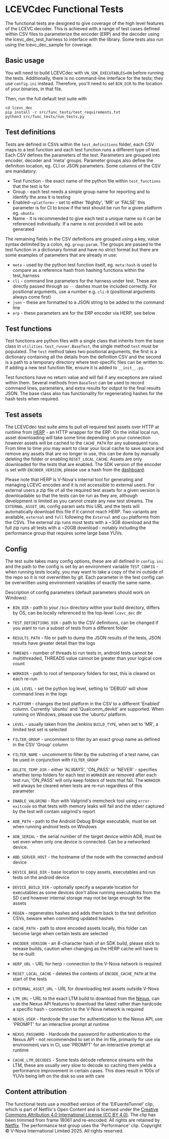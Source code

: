 # LCEVCdec Functional Tests
The functional tests are designed to give coverage of the high level features of the LCEVC decoder. This is achieved
with a range of test cases defined within CSV files to parameterize the encoder (ERP) and the decoder using the
lcevc_dec_test_harness to interface with the library. Some tests also run using the lcevc_dec_sample for coverage.

## Basic usage
You will need to build LCEVCdec with `VN_SDK_EXECUTABLES=ON` before running the tests. Additionally, there is no
command-line interface for the tests; they use `config.ini` instead. Therefore, you'll need to set `BIN_DIR` to the
location of your binaries, in that file.

Then, run the full default test suite with
```shell
cd lcevc_dec
pip install -r src/func_tests/test_requirements.txt
python3 src/func_tests/run_tests.py
```

## Test definitions
Tests are defined in CSVs within the `test_definitions` folder, each CSV maps to a test function and each test
function runs a different type of test. Each CSV defines the parameters of the test. Parameters are grouped into
encoder, decoder and 'meta' groups. Parameter groups also define the definition location, eg. CLI or JSON parameters.
Some columns of the CSV are mandatory:
* Test Function - the exact name of the python file within `test_functions` that the test is for
* Group - each test needs a simple group name for reporting and to identify the area it is testing
* Enabled-`<platform>` - set to either 'Nightly', 'MR' or 'FALSE' this parameter is for CI to know if the test should
be run for a given platform eg. `ubuntu`
* Name - it is recommended to give each test a unique name so it can be referenced individually.
If a name is not provided it will be auto generated

The remaining fields in the CSV definitions are grouped using a key, value syntax delimited by a colon, eg. `group:param`.
The groups are passed to the test function in a dictionary format and have no strict format but there are some examples
of parameters that are already in use:
* `meta` - used by the python test function itself, eg. `meta:hash` is used to compare as a reference hash
from hashing functions within the test_harness
* `cli` - command line parameters for the harness under test. These are directly passed through so `--` dashes
must be included correctly. For positional arguments, use a number e.g. `cli:0` (positional arguments always come first)
* `json` - these are formatted to a JSON string to be added to the command line
* `erp` - these parameters are for the ERP encoder via HERP, see below

## Test functions
Test functions are python files with a single class that inherits from the base class in
`utilities.test_runner.BaseTest`, the single method `test` must be populated. The `test` method takes two positional
arguments, the first is a dictionary containing all the details from the definition CSV and the second is a path to a
temporary directory where test-specific files can be written to. If adding a new test function file, ensure it is added
to `__init__.py`.

Test functions have no return value and will fail if any exceptions are raised within them. Several methods from
`BaseTest` can be used to record command lines, parameters, and extra results for output to the final results JSON. The
base class also has functionality for regenerating hashes for the hash tests when required.

## Test assets
The LCEVCdec test suite aims to pull *all* required test assets over HTTP at runtime from [HERP](http://herp/) - an HTTP
wrapper for the ERP. On the initial local run, asset downloading will take some time depending on your connection however
assets will be cached to the `CACHE_PATH` for any subsequent runs. From time to time you may want to clear your
local cache to save space and remove any assets that are no longer in use, this can be done by manually deleting the folder
or enabling `RESET_LOCAL_CACHE`. Assets are only downloaded for the tests that are enabled. The SDK version of the encoder
is set with `ENCODER_VERSION`, please use a hash from the [dashboard](http://dashboard/sdk_builds).

Please note that HERP is V-Nova's internal tool for generating and managing LCEVC encodes and it is not accessible to
external users. For external users a zip file of all the required test assets for a given version is downloadable so that
the tests can be run as they are, although development is limited as you cannot create any new test streams. The
`EXTERNAL_ASSET_URL` config param sets this URL and the tests will automatically download this file if it cannot reach
HERP. Two variants are available, `external` and `full` following the `External` and `cpu` platforms from the CSVs.
The external zip runs most tests with a ~3GB download and the full zip runs all tests with a ~20GB download - notably
including the performance group that requires some large base YUVs.

## Config
The test suite takes many config options, these are all defined in `config.ini` and the path to the config is set by an
environment variable `TEST_CONFIG` - when running tests locally, you may want to take a copy of the ini outside of the
repo so it is not overwritten by git. Each parameter in the test config can be overwritten using environment variables
of exactly the same name.

Description of config parameters (default parameters should work on Windows):
* `BIN_DIR` - path to your `/bin` directory within your build directory, differs by OS, can be locally referenced to the
top-level `lcevc_dec` dir
* `TEST_DEFINITIONS_DIR` - path to the CSV definitions, can be changed if you want to run a subset of tests from a
different folder
* `RESULTS_PATH` - file or path to dump the JSON results of the tests, JSON results have greater detail than the logs
* `THREADS` - number of threads to run tests in, android tests cannot be multithreaded, THREADS value cannot be greater
than your logical core count
* `WORKDIR` - path to root of temporary folders for test, this is cleared on each re-run
* `LOG_LEVEL` - set the python log level, setting to 'DEBUG' will show command lines in the logs


* `PLATFORM` - changes the test platform in the CSV to a different 'Enabled' column. Currently 'ubuntu' and
'Qualcomm_devkit' are supported. When running on Windows, please use the 'ubuntu' platform.
* `LEVEL` - usually taken from the Jenkins `BUILD_TYPE`, when set to 'MR', a limited test set is selected
* `FILTER_GROUP` - uncomment to filter by an exact group name as defined in the CSV 'Group' column
* `FILTER_NAME` - uncomment to filter by the substring of a test name, can be used in conjunction with `FILTER_GROUP`
* `DELETE_TEMP_DIR` - either 'ALWAYS', 'ON_PASS' or 'NEVER' - specifies whether temp folders for each test in `WORKDIR`
are removed after each test run, 'ON_PASS' will only keep folders of tests that fail. The `WORKDIR` will always be cleared
when tests are re-run regardless of this parameter
* `ENABLE_VALGRIND` - Run with Valgrind's memcheck tool using `error-exitcode` so that tests with memory leaks will fail
and the stderr captured by the test will contain valgrind's report


* `ADB_PATH` - path to the Android Debug Bridge executable, must be set when running android tests on Windows
* `ADB_SERIAL` - the serial number of the target device within ADB, must be set even when only one device is connected.
Can be a networked device.
* `ABD_SERVER_HOST` - the hostname of the node with the connected android device
* `DEVICE_BASE_DIR` - base location to copy assets, executables and run tests on the android device
* `DEVICE_BUILD_DIR` - optionally specify a separate location for executables as some devices don't allow running
executables from the SD card however internal storage may not be large enough for the assets


* `REGEN` - regenerates hashes and adds them back to the test definition CSVs, beware when committing updated hashes
* `CACHE_PATH` - path to store encoded assets locally, this folder can become large when certain tests are selected
* `ENCODER_VERSION` - an 8-character hash of an SDK build, please stick to release builds, caution when changing as the
HERP cache will have to be re-built
* `HERP_URL` - URL for herp - connection to the V-Nova network is required
* `RESET_LOCAL_CACHE` - deletes the contents of `ENCODE_CACHE_PATH` at the start of the tests
* `EXTERNAL_ASSET_URL` - URL for downloading test assets outside V-Nova


* `LTM_URL` - URL to the exact LTM build to download from the [Nexus](nexus.dev.v-nova.com), can use the Nexus API
features to download the latest rather than hardcode a specific hash - connection to the V-Nova network is required
* `NEXUS_USER` - Hardcode the user for authentication to the Nexus API, use 'PROMPT' for an interactive prompt at runtime
* `NEXUS_PASSWORD` - Hardcode the password for authentication to the Nexus API - not recommended to set in the ini file,
primarily for use via environment vars in CI, use 'PROMPT' for an interactive prompt at runtime
* `CACHE_LTM_DECODES` - Some tests decode reference streams with the LTM, these are usually very slow to decode so
caching them yields a performance improvement in certain cases. This does result in 100s of YUVs being left on the
disk so use with care

## Content attribution
The functional tests use a modified version of the 'ElFuenteTunnel' clip, which is part of Netflix's Open Content and is
licensed under the [Creative Commons Attribution 4.0 International License (CC BY 4.0)](https://creativecommons.org/licenses/by/4.0/).
The clip has been trimmed from frame 18061 and re-encoded. All rights are retained by [Netflix](https://opencontent.netflix.com/). The
performance test group uses the 'Performance' clip. Copyright © V-Nova International Limited 2025. All rights reserved.
